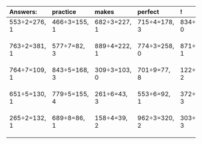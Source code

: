 | Answers: | practice | makes | perfect | ! |
| :--- | :--- | :--- | :--- | :--- |
| 553÷2=276, 1 | 466÷3=155, 1 | 682÷3=227, 1 | 715÷4=178, 3 | 834÷6=139, 0 | 
|   |   |   |   |   | 
|   |   |   |   |   | 
|   |   |   |   |   | 
| 763÷2=381, 1 | 577÷7=82, 3 | 889÷4=222, 1 | 774÷3=258, 0 | 871÷6=145, 1 | 
|   |   |   |   |   | 
|   |   |   |   |   | 
|   |   |   |   |   | 
| 764÷7=109, 1 | 843÷5=168, 3 | 309÷3=103, 0 | 701÷9=77, 8 | 122÷5=24, 2 | 
|   |   |   |   |   | 
|   |   |   |   |   | 
|   |   |   |   |   | 
| 651÷5=130, 1 | 779÷5=155, 4 | 261÷6=43, 3 | 553÷6=92, 1 | 372÷9=41, 3 | 
|   |   |   |   |   | 
|   |   |   |   |   | 
|   |   |   |   |   | 
| 265÷2=132, 1 | 689÷8=86, 1 | 158÷4=39, 2 | 962÷3=320, 2 | 303÷6=50, 3 | 
|   |   |   |   |   | 
|   |   |   |   |   | 
|   |   |   |   |   | 
